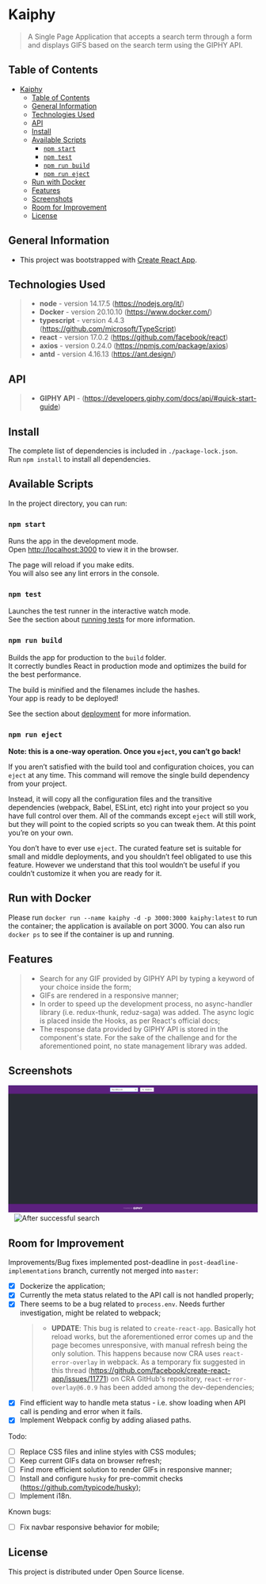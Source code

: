 # Kaiphy

> A Single Page Application that accepts a search term through a form and displays GIFS based on the search term using the GIPHY API.

## Table of Contents

- [Kaiphy](#kaiphy)
  - [Table of Contents](#table-of-contents)
  - [General Information](#general-information)
  - [Technologies Used](#technologies-used)
  - [API](#api)
  - [Install](#install)
  - [Available Scripts](#available-scripts)
    - [`npm start`](#npm-start)
    - [`npm test`](#npm-test)
    - [`npm run build`](#npm-run-build)
    - [`npm run eject`](#npm-run-eject)
  - [Run with Docker](#run-with-docker)
  - [Features](#features)
  - [Screenshots](#screenshots)
  - [Room for Improvement](#room-for-improvement)
  - [License](#license)

## General Information

- This project was bootstrapped with [Create React App](https://github.com/facebook/create-react-app).

## Technologies Used

> - **node** - version 14.17.5 (https://nodejs.org/it/)
> - **Docker** - version 20.10.10 (https://www.docker.com/)
> - **typescript** - version 4.4.3 (https://github.com/microsoft/TypeScript)
> - **react** - version 17.0.2 (https://github.com/facebook/react)
> - **axios** - version 0.24.0 (https://npmjs.com/package/axios)
> - **antd** - version 4.16.13 (https://ant.design/)

## API

> - **GIPHY API** - (https://developers.giphy.com/docs/api/#quick-start-guide)

## Install

The complete list of dependencies is included in `./package-lock.json`.\
Run `npm install` to install all dependencies.

## Available Scripts

In the project directory, you can run:

### `npm start`

Runs the app in the development mode.\
Open [http://localhost:3000](http://localhost:3000) to view it in the browser.

The page will reload if you make edits.\
You will also see any lint errors in the console.

### `npm test`

Launches the test runner in the interactive watch mode.\
See the section about [running tests](https://facebook.github.io/create-react-app/docs/running-tests) for more information.

### `npm run build`

Builds the app for production to the `build` folder.\
It correctly bundles React in production mode and optimizes the build for the best performance.

The build is minified and the filenames include the hashes.\
Your app is ready to be deployed!

See the section about [deployment](https://facebook.github.io/create-react-app/docs/deployment) for more information.

### `npm run eject`

**Note: this is a one-way operation. Once you `eject`, you can’t go back!**

If you aren’t satisfied with the build tool and configuration choices, you can `eject` at any time. This command will remove the single build dependency from your project.

Instead, it will copy all the configuration files and the transitive dependencies (webpack, Babel, ESLint, etc) right into your project so you have full control over them. All of the commands except `eject` will still work, but they will point to the copied scripts so you can tweak them. At this point you’re on your own.

You don’t have to ever use `eject`. The curated feature set is suitable for small and middle deployments, and you shouldn’t feel obligated to use this feature. However we understand that this tool wouldn’t be useful if you couldn’t customize it when you are ready for it.

## Run with Docker

Please run `docker run --name kaiphy -d -p 3000:3000 kaiphy:latest` to run the container; the application is available on port 3000.
You can also run `docker ps` to see if the container is up and running.

## Features

> - Search for any GIF provided by GIPHY API by typing a keyword of your choice inside the form;
> - GIFs are rendered in a responsive manner;
> - In order to speed up the development process, no async-handler library (i.e. redux-thunk, reduz-saga) was added. The async logic is placed inside the Hooks, as per React's official docs;
> - The response data provided by GIPHY API is stored in the component's state. For the sake of the challenge and for the aforementioned point, no state management library was added.

## Screenshots

![Before search](./src/resources/kaiphy_screenshot_1.png)&nbsp;&nbsp;
![After successful search](./src/resources/kaiphy_screenshot_2.png)

## Room for Improvement

Improvements/Bug fixes implemented post-deadline in `post-deadline-implementations` branch, currently not merged into `master`:

- [x] Dockerize the application;
- [x] Currently the meta status related to the API call is not handled properly;
- [x] There seems to be a bug related to `process.env`. Needs further investigation, might be related to webpack;
  > - **UPDATE**:
        This bug is related to `create-react-app`. Basically hot reload works, but the aforementioned error comes up and the page becomes unresponsive, with manual refresh being the only solution.
        This happens because now CRA uses `react-error-overlay` in webpack.
        As a temporary fix suggested in this thread (https://github.com/facebook/create-react-app/issues/11771) on CRA GitHub's repository, `react-error-overlay@6.0.9` has been added among the dev-dependencies;
- [x] Find efficient way to handle meta status - i.e. show loading when API call is pending and error when it fails.
- [x] Implement Webpack config by adding aliased paths.

Todo:

- [ ] Replace CSS files and inline styles with CSS modules;
- [ ] Keep current GIFs data on browser refresh;
- [ ] Find more efficient solution to render GIFs in responsive manner;
- [ ] Install and configure `husky` for pre-commit checks (https://github.com/typicode/husky);
- [ ] Implement i18n.

Known bugs:

- [ ] Fix navbar responsive behavior for mobile;

## License

This project is distributed under Open Source license.
